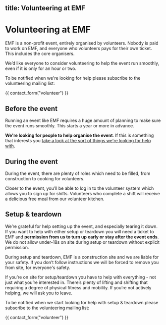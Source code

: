 title: Volunteering at EMF
---
# Volunteering at EMF
EMF is a non-profit event, entirely organised by volunteers. Nobody is paid to work on EMF, and everyone who volunteers pays for their own ticket. This includes the core organisers.

We’d like everyone to consider volunteering to help the event run smoothly, even if it is only for an hour or two.

<div class="well">
  <p>To be notified when we're looking for help please subscribe to the volunteering mailing list:</p>
  {{ contact_form("volunteer") }}
</div>


## Before the event

Running an event like EMF requires a huge amount of planning to make sure the event runs smoothly. This starts a year or more in advance.

**We're looking for people to help organise the event**. If this is something that interests you [take a look at the sort of things we're looking for help with](/about/volunteer-roles).

## During the event

During the event, there are plenty of roles which need to be filled, from construction to cooking for volunteers.

Closer to the event, you’ll be able to log in to the volunteer system which allows you to sign up for shifts. Volunteers who complete a shift will receive a delicious free meal from our volunteer kitchen.

## Setup & teardown

We’re grateful for help setting up the event, and especially tearing it down.
If you want to help with either setup or teardown you will need a ticket to EMF and **permission from us to turn up early or stay after the event ends**. We do not allow under-18s on site during setup or teardown without explicit permission.

During setup and teardown, EMF is a construction site and we are liable for your safety. If you don’t follow instructions we will be forced to remove you from site, for everyone's safety.

If you’re on site for setup/teardown you have to help with everything - not just what you’re interested in. There’s plenty of lifting and shifting that requiring a degree of physical fitness and mobility. If you’re not actively helping, we will ask you to leave.


<div class="well">
  <p>To be notified when we start looking for help with setup & teardown please subscribe to the volunteering mailing list:</p>
  {{ contact_form("volunteer") }}
</div>